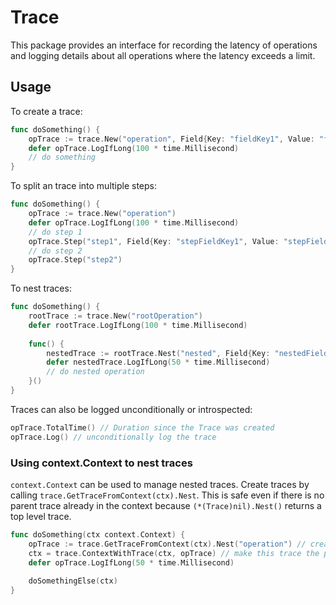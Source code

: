 # Trace

This package provides an interface for recording the latency of operations and logging details
about all operations where the latency exceeds a limit.

## Usage

To create a trace:

```go
func doSomething() {
    opTrace := trace.New("operation", Field{Key: "fieldKey1", Value: "fieldValue1"})
    defer opTrace.LogIfLong(100 * time.Millisecond)
    // do something
}
```

To split an trace into multiple steps:

```go
func doSomething() {
    opTrace := trace.New("operation")
    defer opTrace.LogIfLong(100 * time.Millisecond)
    // do step 1
    opTrace.Step("step1", Field{Key: "stepFieldKey1", Value: "stepFieldValue1"})
    // do step 2
    opTrace.Step("step2")
}
```

To nest traces:

```go
func doSomething() {
    rootTrace := trace.New("rootOperation")
    defer rootTrace.LogIfLong(100 * time.Millisecond)
    
    func() {
        nestedTrace := rootTrace.Nest("nested", Field{Key: "nestedFieldKey1", Value: "nestedFieldValue1"})
        defer nestedTrace.LogIfLong(50 * time.Millisecond)
        // do nested operation
    }()
}
```

Traces can also be logged unconditionally or introspected:

```go
opTrace.TotalTime() // Duration since the Trace was created
opTrace.Log() // unconditionally log the trace
```

### Using context.Context to nest traces

`context.Context` can be used to manage nested traces. Create traces by calling `trace.GetTraceFromContext(ctx).Nest`. 
This is safe even if there is no parent trace already in the context because `(*(Trace)nil).Nest()` returns
a top level trace.

```go
func doSomething(ctx context.Context) {
    opTrace := trace.GetTraceFromContext(ctx).Nest("operation") // create a trace, possibly nested
    ctx = trace.ContextWithTrace(ctx, opTrace) // make this trace the parent trace of the context
    defer opTrace.LogIfLong(50 * time.Millisecond)
    
    doSomethingElse(ctx)
}
```